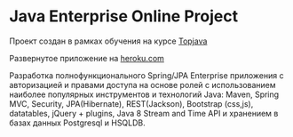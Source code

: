 Java Enterprise Online Project 
===============================
Проект создан в рамках обучения на курсе [Topjava](http://javaops.ru/reg/topjava)  

Развернутое приложение на [heroku.com](http://topjava15pavlov.herokuapp.com/login) 


Разработка полнофункционального Spring/JPA Enterprise приложения c авторизацией и правами доступа на основе ролей с использованием наиболее популярных инструментов и технологий Java: Maven, Spring MVC, Security, JPA(Hibernate), REST(Jackson), Bootstrap (css,js), datatables, jQuery + plugins, Java 8 Stream and Time API и хранением в базах данных Postgresql и HSQLDB.


